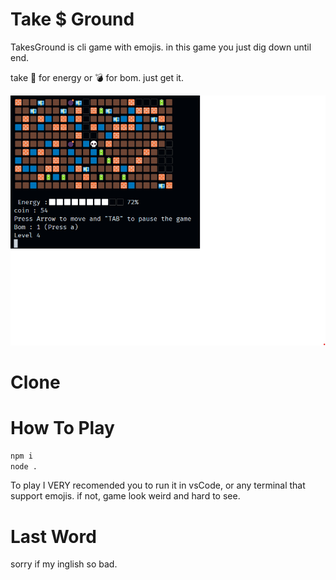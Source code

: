 # Take $ Ground

TakesGround is cli game with emojis. in this game you just dig down until end.

take 🔋 for energy or 💣 for bom. just get it.

<img src="/picture1.png">

# Clone

# How To Play

```sh
npm i
node .
```
To play I VERY recomended you to run it in vsCode, or any terminal that support emojis. if not, game look weird and hard to see.

# Last Word

sorry if my inglish so bad.
